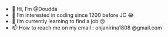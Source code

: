- 👋 Hi, I’m @Doudda
- 👀 I’m interested in coding since 1200 before JC 😂
- 🌱 I’m currently learning to find a job 😢
- 📫 How to reach me on my email : onjanirina1808 @gmail.com

<!---
Doudda/Doudda is a ✨ special ✨ repository because its `README.md` (this file) appears on your GitHub profile.
You can click the Preview link to take a look at your changes.
--->
